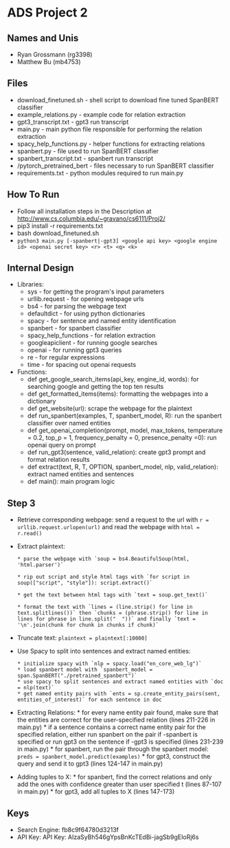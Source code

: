 # ADS Project 2

## Names and Unis
* Ryan Grossmann (rg3398)
* Matthew Bu (mb4753)

## Files
* download_finetuned.sh - shell script to download fine tuned SpanBERT classifier
* example_relations.py - example code for relation extraction
* gpt3_transcript.txt - gpt3 run transcript
* main.py - main python file responsible for performing the relation extraction
* spacy_help_functions.py - helper functions for extracting relations
* spanbert.py - file used to run SpanBERT classifier
* spanbert_transcript.txt - spanbert run transcript
* /pytorch_pretrained_bert - files necessary to run SpanBERT classifier
* requirements.txt - python modules required to run main.py

## How To Run
* Follow all installation steps in the Description at http://www.cs.columbia.edu/~gravano/cs6111/Proj2/ 
* pip3 install -r requirements.txt
* bash download_finetuned.sh
* `python3 main.py [-spanbert|-gpt3] <google api key> <google engine id> <openai secret key> <r> <t> <q> <k>`

## Internal Design
* Libraries:
    * sys - for getting the program's input parameters
    * urllib.request - for opening webpage urls
    * bs4 - for parsing the webpage text
    * defaultdict - for using python dictionaries
    * spacy - for sentence and named entity identification
    * spanbert - for spanbert classifier
    * spacy_help_functions - for relation extraction
    * googleapiclient - for running google searches
    * openai - for running gpt3 queries
    * re - for regular expressions
    * time - for spacing out openai requests
* Functions:
    * def get_google_search_items(api_key, engine_id, words): for searching google and getting the top ten results
    * def get_formatted_items(items): formatting the webpages into a dictionary
    * def get_website(url): scrape the webpage for the plaintext
    * def run_spanbert(examples, T, spanbert_model, R): run the spanbert classifier over named entities
    * def get_openai_completion(prompt, model, max_tokens, temperature = 0.2, top_p = 1, frequency_penalty = 0, presence_penalty =0): run openai query on prompt
    * def run_gpt3(sentence, valid_relation): create gpt3 prompt and format relation results
    * def extract(text, R, T, OPTION, spanbert_model, nlp, valid_relation): extract named entities and sentences
    * def main(): main program logic
    
## Step 3
* Retrieve corresponding webpage: send a request to the url with `r = urllib.request.urlopen(url)` and read the webpage with `html = r.read()`
* Extract plaintext: 

      * parse the webpage with `soup = bs4.BeautifulSoup(html, 'html.parser')`

      * rip out script and style html tags with `for script in soup(["script", "style"]): script.extract()`

      * get the text between html tags with `text = soup.get_text()`

      * format the text with `lines = (line.strip() for line in text.splitlines())` then `chunks = (phrase.strip() for line in lines for phrase in line.split("  "))` and finally `text = '\n'.join(chunk for chunk in chunks if chunk)`

* Truncate text: `plaintext = plaintext[:10000]`

* Use Spacy to split into sentences and extract named entities:

      * initialize spacy with `nlp = spacy.load("en_core_web_lg")`
      * load spanbert model with `spanbert_model = span.SpanBERT("./pretrained_spanbert")`
      * use spacy to split sentences and extract named entities with `doc = nlp(text)`
      * get named entity pairs with `ents = sp.create_entity_pairs(sent, entities_of_interest)` for each sentence in doc
* Extracting Relations:
      * for every name entity pair found, make sure that the entities are correct for the user-specified relation (lines 211-226 in main.py)
      * if a sentence contains a correct name entity pair for the specified relation, either run spanbert on the pair if -spanbert is specified or run gpt3 on the sentence if -gpt3 is specified (lines 231-239 in main.py)
            * for spanbert, run the pair through the spanbert model: `preds = spanbert_model.predict(examples)`
            * for gpt3, construct the query and send it to gpt3 (lines 124-147 in main.py) 
* Adding tuples to X:
      * for spanbert, find the correct relations and only add the ones with confidence greater than user specified t (lines 87-107 in main.py)
      * for gpt3, add all tuples to X (lines 147-173)
      
## Keys
* Search Engine: fb8c9f64780d3213f
* API Key: API Key: AIzaSyBh546gYpsBnKcTEdBi-jagSb9gEIoRj6s
